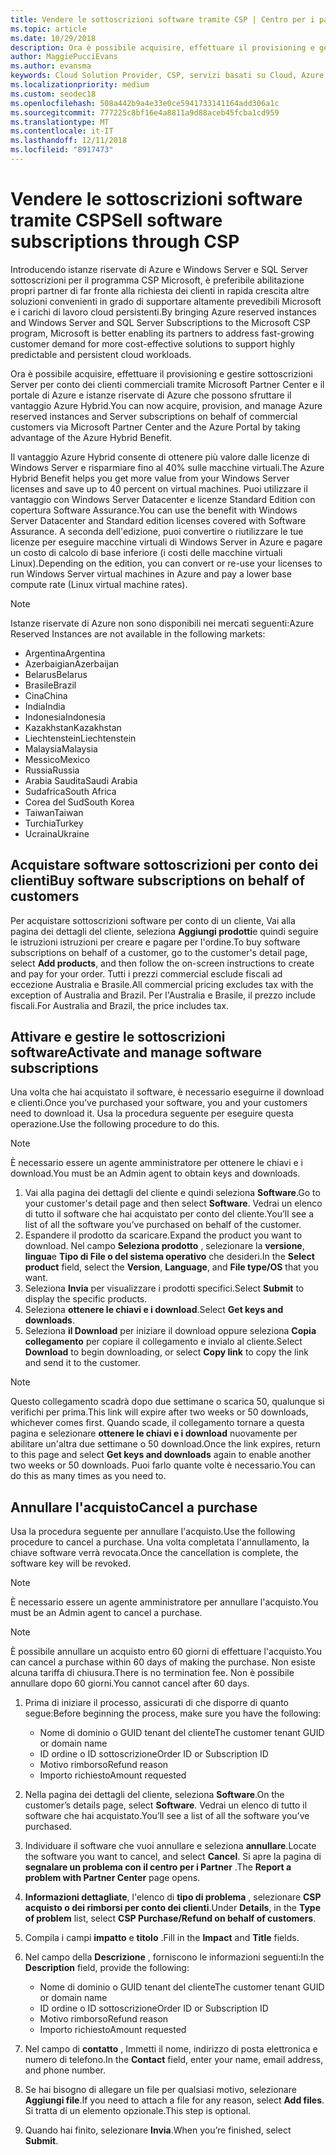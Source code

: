 ```yaml
---
title: Vendere le sottoscrizioni software tramite CSP | Centro per i partner
ms.topic: article
ms.date: 10/29/2018
description: Ora è possibile acquisire, effettuare il provisioning e gestire sottoscrizioni Server per conto dei clienti commerciali tramite Microsoft Partner Center e il portale di Azure e istanze riservate di Azure che possono sfruttare il vantaggio Azure Hybrid.
author: MaggiePucciEvans
ms.author: evansma
keywords: Cloud Solution Provider, CSP, servizi basati su Cloud, Azure, istanze riservate di Azure, Windows Server, SQL Server, le sottoscrizioni software
ms.localizationpriority: medium
ms.custom: seodec18
ms.openlocfilehash: 508a442b9a4e33e0ce5941733141164add306a1c
ms.sourcegitcommit: 777225c8bf16e4a8811a9d88aceb45fcba1cd959
ms.translationtype: MT
ms.contentlocale: it-IT
ms.lasthandoff: 12/11/2018
ms.locfileid: "8917473"
---
```

# <a name="sell-software-subscriptions-through-csp"></a><span data-ttu-id="2afef-104">Vendere le sottoscrizioni software tramite CSP</span><span class="sxs-lookup"><span data-stu-id="2afef-104">Sell software subscriptions through CSP</span></span>

<span data-ttu-id="2afef-105">Introducendo istanze riservate di Azure e Windows Server e SQL Server sottoscrizioni per il programma CSP Microsoft, è preferibile abilitazione propri partner di far fronte alla richiesta dei clienti in rapida crescita altre soluzioni convenienti in grado di supportare altamente prevedibili Microsoft e i carichi di lavoro cloud persistenti.</span><span class="sxs-lookup"><span data-stu-id="2afef-105">By bringing Azure reserved instances and Windows Server and SQL Server Subscriptions to the Microsoft CSP program, Microsoft is better enabling its partners to address fast-growing customer demand for more cost-effective solutions to support highly predictable and persistent cloud workloads.</span></span> 

<span data-ttu-id="2afef-106">Ora è possibile acquisire, effettuare il provisioning e gestire sottoscrizioni Server per conto dei clienti commerciali tramite Microsoft Partner Center e il portale di Azure e istanze riservate di Azure che possono sfruttare il vantaggio Azure Hybrid.</span><span class="sxs-lookup"><span data-stu-id="2afef-106">You can now acquire, provision, and manage Azure reserved instances and Server subscriptions on behalf of commercial customers via Microsoft Partner Center and the Azure Portal by taking advantage of the Azure Hybrid Benefit.</span></span> 

<span data-ttu-id="2afef-107">Il vantaggio Azure Hybrid consente di ottenere più valore dalle licenze di Windows Server e risparmiare fino al 40% sulle macchine virtuali.</span><span class="sxs-lookup"><span data-stu-id="2afef-107">The Azure Hybrid Benefit helps you get more value from your Windows Server licenses and save up to 40 percent on virtual machines.</span></span> <span data-ttu-id="2afef-108">Puoi utilizzare il vantaggio con Windows Server Datacenter e licenze Standard Edition con copertura Software Assurance.</span><span class="sxs-lookup"><span data-stu-id="2afef-108">You can use the benefit with Windows Server Datacenter and Standard edition licenses covered with Software Assurance.</span></span> <span data-ttu-id="2afef-109">A seconda dell'edizione, puoi convertire o riutilizzare le tue licenze per eseguire macchine virtuali di Windows Server in Azure e pagare un costo di calcolo di base inferiore (i costi delle macchine virtuali Linux).</span><span class="sxs-lookup"><span data-stu-id="2afef-109">Depending on the edition, you can convert or re-use your licenses to run Windows Server virtual machines in Azure and pay a lower base compute rate (Linux virtual machine rates).</span></span>

> [!NOTE]  
> <span data-ttu-id="2afef-110">Istanze riservate di Azure non sono disponibili nei mercati seguenti:</span><span class="sxs-lookup"><span data-stu-id="2afef-110">Azure Reserved Instances are not available in the following markets:</span></span>  
> * <span data-ttu-id="2afef-111">Argentina</span><span class="sxs-lookup"><span data-stu-id="2afef-111">Argentina</span></span>
> * <span data-ttu-id="2afef-112">Azerbaigian</span><span class="sxs-lookup"><span data-stu-id="2afef-112">Azerbaijan</span></span>
> * <span data-ttu-id="2afef-113">Belarus</span><span class="sxs-lookup"><span data-stu-id="2afef-113">Belarus</span></span>
> * <span data-ttu-id="2afef-114">Brasile</span><span class="sxs-lookup"><span data-stu-id="2afef-114">Brazil</span></span>
> * <span data-ttu-id="2afef-115">Cina</span><span class="sxs-lookup"><span data-stu-id="2afef-115">China</span></span>
> * <span data-ttu-id="2afef-116">India</span><span class="sxs-lookup"><span data-stu-id="2afef-116">India</span></span>
> * <span data-ttu-id="2afef-117">Indonesia</span><span class="sxs-lookup"><span data-stu-id="2afef-117">Indonesia</span></span>
> * <span data-ttu-id="2afef-118">Kazakhstan</span><span class="sxs-lookup"><span data-stu-id="2afef-118">Kazakhstan</span></span>
> * <span data-ttu-id="2afef-119">Liechtenstein</span><span class="sxs-lookup"><span data-stu-id="2afef-119">Liechtenstein</span></span>
> * <span data-ttu-id="2afef-120">Malaysia</span><span class="sxs-lookup"><span data-stu-id="2afef-120">Malaysia</span></span>
> * <span data-ttu-id="2afef-121">Messico</span><span class="sxs-lookup"><span data-stu-id="2afef-121">Mexico</span></span>
> * <span data-ttu-id="2afef-122">Russia</span><span class="sxs-lookup"><span data-stu-id="2afef-122">Russia</span></span>
> * <span data-ttu-id="2afef-123">Arabia Saudita</span><span class="sxs-lookup"><span data-stu-id="2afef-123">Saudi Arabia</span></span>
> * <span data-ttu-id="2afef-124">Sudafrica</span><span class="sxs-lookup"><span data-stu-id="2afef-124">South Africa</span></span>
> * <span data-ttu-id="2afef-125">Corea del Sud</span><span class="sxs-lookup"><span data-stu-id="2afef-125">South Korea</span></span>
> * <span data-ttu-id="2afef-126">Taiwan</span><span class="sxs-lookup"><span data-stu-id="2afef-126">Taiwan</span></span>
> * <span data-ttu-id="2afef-127">Turchia</span><span class="sxs-lookup"><span data-stu-id="2afef-127">Turkey</span></span>
> * <span data-ttu-id="2afef-128">Ucraina</span><span class="sxs-lookup"><span data-stu-id="2afef-128">Ukraine</span></span>

## <a name="buy-software-subscriptions-on-behalf-of-customers"></a><span data-ttu-id="2afef-129">Acquistare software sottoscrizioni per conto dei clienti</span><span class="sxs-lookup"><span data-stu-id="2afef-129">Buy software subscriptions on behalf of customers</span></span>

<span data-ttu-id="2afef-130">Per acquistare sottoscrizioni software per conto di un cliente, Vai alla pagina dei dettagli del cliente, seleziona **Aggiungi prodotti**e quindi seguire le istruzioni istruzioni per creare e pagare per l'ordine.</span><span class="sxs-lookup"><span data-stu-id="2afef-130">To buy software subscriptions on behalf of a customer, go to the customer's detail page, select **Add products**, and then follow the on-screen instructions to create and pay for your order.</span></span> <span data-ttu-id="2afef-131">Tutti i prezzi commercial esclude fiscali ad eccezione Australia e Brasile.</span><span class="sxs-lookup"><span data-stu-id="2afef-131">All commercial pricing excludes tax with the exception of Australia and Brazil.</span></span> <span data-ttu-id="2afef-132">Per l'Australia e Brasile, il prezzo include fiscali.</span><span class="sxs-lookup"><span data-stu-id="2afef-132">For Australia and Brazil, the price includes tax.</span></span>


## <a name="activate-and-manage-software-subscriptions"></a><span data-ttu-id="2afef-133">Attivare e gestire le sottoscrizioni software</span><span class="sxs-lookup"><span data-stu-id="2afef-133">Activate and manage software subscriptions</span></span>

<span data-ttu-id="2afef-134">Una volta che hai acquistato il software, è necessario eseguirne il download e clienti.</span><span class="sxs-lookup"><span data-stu-id="2afef-134">Once you’ve purchased your software, you and your customers need to download it.</span></span> <span data-ttu-id="2afef-135">Usa la procedura seguente per eseguire questa operazione.</span><span class="sxs-lookup"><span data-stu-id="2afef-135">Use the following procedure to do this.</span></span> 

>[!NOTE]
><span data-ttu-id="2afef-136">È necessario essere un agente amministratore per ottenere le chiavi e i download.</span><span class="sxs-lookup"><span data-stu-id="2afef-136">You must be an Admin agent to obtain keys and downloads.</span></span> 

1. <span data-ttu-id="2afef-137">Vai alla pagina dei dettagli del cliente e quindi seleziona **Software**.</span><span class="sxs-lookup"><span data-stu-id="2afef-137">Go to your customer's detail page and then select **Software**.</span></span> <span data-ttu-id="2afef-138">Vedrai un elenco di tutto il software che hai acquistato per conto del cliente.</span><span class="sxs-lookup"><span data-stu-id="2afef-138">You’ll see a list of all the software you’ve purchased on behalf of the customer.</span></span> 
2.  <span data-ttu-id="2afef-139">Espandere il prodotto da scaricare.</span><span class="sxs-lookup"><span data-stu-id="2afef-139">Expand the product you want to download.</span></span> <span data-ttu-id="2afef-140">Nel campo **Seleziona prodotto** , selezionare la **versione**, **lingua**e **Tipo di File o del sistema operativo** che desideri.</span><span class="sxs-lookup"><span data-stu-id="2afef-140">In the **Select product** field, select the **Version**, **Language**, and **File type/OS** that you want.</span></span> 
3.  <span data-ttu-id="2afef-141">Seleziona **Invia** per visualizzare i prodotti specifici.</span><span class="sxs-lookup"><span data-stu-id="2afef-141">Select **Submit** to display the specific products.</span></span> 
4.  <span data-ttu-id="2afef-142">Seleziona **ottenere le chiavi e i download**.</span><span class="sxs-lookup"><span data-stu-id="2afef-142">Select **Get keys and downloads**.</span></span> 
5.  <span data-ttu-id="2afef-143">Seleziona **il Download** per iniziare il download oppure seleziona **Copia collegamento** per copiare il collegamento e invialo al cliente.</span><span class="sxs-lookup"><span data-stu-id="2afef-143">Select **Download** to begin downloading, or select **Copy link** to copy the link and send it to the customer.</span></span> 

>[!NOTE]
><span data-ttu-id="2afef-144">Questo collegamento scadrà dopo due settimane o scarica 50, qualunque si verifichi per prima.</span><span class="sxs-lookup"><span data-stu-id="2afef-144">This link will expire after two weeks or 50 downloads, whichever comes first.</span></span> <span data-ttu-id="2afef-145">Quando scade, il collegamento tornare a questa pagina e selezionare **ottenere le chiavi e i download** nuovamente per abilitare un'altra due settimane o 50 download.</span><span class="sxs-lookup"><span data-stu-id="2afef-145">Once the link expires, return to this page and select **Get keys and downloads** again to enable another two weeks or 50 downloads.</span></span> <span data-ttu-id="2afef-146">Puoi farlo quante volte è necessario.</span><span class="sxs-lookup"><span data-stu-id="2afef-146">You can do this as many times as you need to.</span></span> 


## <a name="cancel-a-purchase"></a><span data-ttu-id="2afef-147">Annullare l'acquisto</span><span class="sxs-lookup"><span data-stu-id="2afef-147">Cancel a purchase</span></span>
<span data-ttu-id="2afef-148">Usa la procedura seguente per annullare l'acquisto.</span><span class="sxs-lookup"><span data-stu-id="2afef-148">Use the following procedure to cancel a purchase.</span></span> <span data-ttu-id="2afef-149">Una volta completata l'annullamento, la chiave software verrà revocata.</span><span class="sxs-lookup"><span data-stu-id="2afef-149">Once the cancellation is complete, the software key will be revoked.</span></span> 

>[!NOTE]
><span data-ttu-id="2afef-150">È necessario essere un agente amministratore per annullare l'acquisto.</span><span class="sxs-lookup"><span data-stu-id="2afef-150">You must be an Admin agent to cancel a purchase.</span></span> 

>[!NOTE]
><span data-ttu-id="2afef-151">È possibile annullare un acquisto entro 60 giorni di effettuare l'acquisto.</span><span class="sxs-lookup"><span data-stu-id="2afef-151">You can cancel a purchase within 60 days of making the purchase.</span></span> <span data-ttu-id="2afef-152">Non esiste alcuna tariffa di chiusura.</span><span class="sxs-lookup"><span data-stu-id="2afef-152">There is no termination fee.</span></span> <span data-ttu-id="2afef-153">Non è possibile annullare dopo 60 giorni.</span><span class="sxs-lookup"><span data-stu-id="2afef-153">You cannot cancel after 60 days.</span></span> 

1.  <span data-ttu-id="2afef-154">Prima di iniziare il processo, assicurati di che disporre di quanto segue:</span><span class="sxs-lookup"><span data-stu-id="2afef-154">Before beginning the process, make sure you have the following:</span></span> 
    -   <span data-ttu-id="2afef-155">Nome di dominio o GUID tenant del cliente</span><span class="sxs-lookup"><span data-stu-id="2afef-155">The customer tenant GUID or domain name</span></span>
    -   <span data-ttu-id="2afef-156">ID ordine o ID sottoscrizione</span><span class="sxs-lookup"><span data-stu-id="2afef-156">Order ID or Subscription ID</span></span>
    -   <span data-ttu-id="2afef-157">Motivo rimborso</span><span class="sxs-lookup"><span data-stu-id="2afef-157">Refund reason</span></span>
    -   <span data-ttu-id="2afef-158">Importo richiesto</span><span class="sxs-lookup"><span data-stu-id="2afef-158">Amount requested</span></span>

2.  <span data-ttu-id="2afef-159">Nella pagina dei dettagli del cliente, seleziona **Software**.</span><span class="sxs-lookup"><span data-stu-id="2afef-159">On the customer’s details page, select **Software**.</span></span> <span data-ttu-id="2afef-160">Vedrai un elenco di tutto il software che hai acquistato.</span><span class="sxs-lookup"><span data-stu-id="2afef-160">You’ll see a list of all the software you’ve purchased.</span></span> 

3.  <span data-ttu-id="2afef-161">Individuare il software che vuoi annullare e seleziona **annullare**.</span><span class="sxs-lookup"><span data-stu-id="2afef-161">Locate the software you want to cancel, and select **Cancel**.</span></span> <span data-ttu-id="2afef-162">Si apre la pagina di **segnalare un problema con il centro per i Partner** .</span><span class="sxs-lookup"><span data-stu-id="2afef-162">The **Report a problem with Partner Center** page opens.</span></span> 

4.  <span data-ttu-id="2afef-163">**Informazioni dettagliate**, l'elenco di **tipo di problema** , selezionare **CSP acquisto o dei rimborsi per conto dei clienti**.</span><span class="sxs-lookup"><span data-stu-id="2afef-163">Under **Details**, in the **Type of problem** list, select **CSP Purchase/Refund on behalf of customers**.</span></span>

5.  <span data-ttu-id="2afef-164">Compila i campi **impatto** e **titolo** .</span><span class="sxs-lookup"><span data-stu-id="2afef-164">Fill in the **Impact** and **Title** fields.</span></span> 

6.  <span data-ttu-id="2afef-165">Nel campo della **Descrizione** , forniscono le informazioni seguenti:</span><span class="sxs-lookup"><span data-stu-id="2afef-165">In the **Description** field, provide the following:</span></span> 
    -   <span data-ttu-id="2afef-166">Nome di dominio o GUID tenant del cliente</span><span class="sxs-lookup"><span data-stu-id="2afef-166">The customer tenant GUID or domain name</span></span>
    -   <span data-ttu-id="2afef-167">ID ordine o ID sottoscrizione</span><span class="sxs-lookup"><span data-stu-id="2afef-167">Order ID or Subscription ID</span></span>
    -   <span data-ttu-id="2afef-168">Motivo rimborso</span><span class="sxs-lookup"><span data-stu-id="2afef-168">Refund reason</span></span>
    -   <span data-ttu-id="2afef-169">Importo richiesto</span><span class="sxs-lookup"><span data-stu-id="2afef-169">Amount requested</span></span>

7.  <span data-ttu-id="2afef-170">Nel campo di **contatto** , Immetti il nome, indirizzo di posta elettronica e numero di telefono.</span><span class="sxs-lookup"><span data-stu-id="2afef-170">In the **Contact** field, enter your name, email address, and phone number.</span></span> 

8.  <span data-ttu-id="2afef-171">Se hai bisogno di allegare un file per qualsiasi motivo, selezionare **Aggiungi file**.</span><span class="sxs-lookup"><span data-stu-id="2afef-171">If you need to attach a file for any reason, select **Add files**.</span></span> <span data-ttu-id="2afef-172">Si tratta di un elemento opzionale.</span><span class="sxs-lookup"><span data-stu-id="2afef-172">This step is optional.</span></span> 

9.  <span data-ttu-id="2afef-173">Quando hai finito, selezionare **Invia**.</span><span class="sxs-lookup"><span data-stu-id="2afef-173">When you’re finished, select **Submit**.</span></span>
